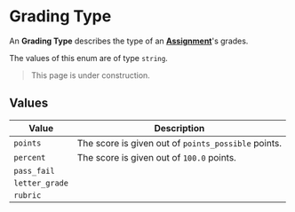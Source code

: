# Grading Type
An **Grading Type** describes the type of an
**[Assignment](../assignment)**'s grades.

The values of this enum are of type `string`.

> This page is under construction.

## Values
| Value | Description |
| ----- | ----------- |
| `points` | The score is given out of `points_possible` points. |
| `percent` | The score is given out of `100.0` points. |
| `pass_fail` |  |
| `letter_grade` |  |
| `rubric` |  |
